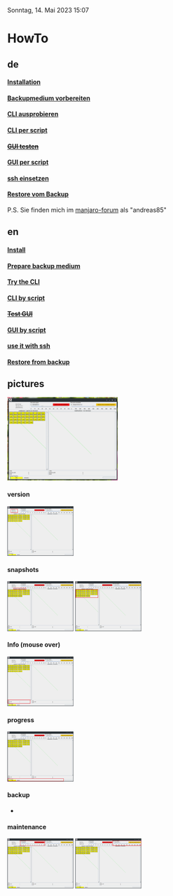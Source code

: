 Sonntag, 14. Mai 2023 15:07 
# HowTo

## de
#### [Installation](install_de.md) 
#### [Backupmedium vorbereiten](device_de.md)
#### [CLI ausprobieren](clitest_de.md)
#### [CLI per script](backup_de.md)
#### ~~[GUI testen](guitest_de.md)~~
#### [GUI per script](backup_de.md)
####  [ssh einsetzen](backup_de.md)
#### [Restore vom Backup](restore_de.md)
P.S. Sie finden mich im [manjaro-forum](https://forum.manjaro.org/t/howto-hilfsprogramm-fur-backup-btrfs-snapshots-mit-send-recieve/130154) als "andreas85"

## en
#### [Install](install_en.md)
#### [Prepare backup medium](device_en.md)
#### [Try the CLI](clitest_en.md)
#### [CLI by script](backup_en.de)
#### ~~[Test GUI](guitest_en.md)~~
#### [GUI by script](backup_en.md)
#### [use it with ssh](backup_en.md)
#### [Restore from backup](restore_en.md)
## pictures
<img src="gui_startup.png" width=50% height=50%>

#### version
<img src="gui_startup_Version.png" width=30% height=30%>

#### snapshots
<img src="gui_startup_Src.png" width=30% height=30%> <img src="gui_startup_SrcSnapshots.png" width=30% height=30%>

#### Info (mouse over)
<img src="gui_startup_InfoSnapshots.png" width=30% height=30%>

#### progress
<img src="gui_startup_InfoProgress.png" width=30% height=30%>

#### backup
-

#### maintenance
<img src="gui_startup_FreeSomeSpace.png" width=30% height=30%> <img src="gui_startup_FreeSomeMetadata.png" width=30% height=30%>